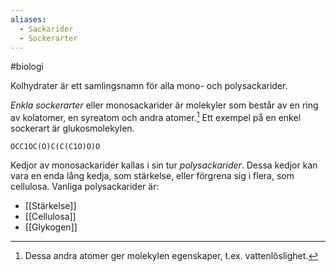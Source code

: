 ```yaml
---
aliases:
  - Sackarider
  - Sockerarter
---
```

#biologi 

Kolhydrater är ett samlingsnamn för alla mono- och polysackarider.

*Enkla sockerarter* eller monosackarider är molekyler som består av en ring av kolatomer, en syreatom och andra atomer.[^1] Ett exempel på en enkel sockerart är glukosmolekylen.

```smiles
OCC1OC(O)C(C(C1O)O)O
```

Kedjor av monosackarider kallas i sin tur *polysackarider*. Dessa kedjor kan vara en enda lång kedja, som stärkelse, eller förgrena sig i flera, som cellulosa. Vanliga polysackarider är:
- [[Stärkelse]]
- [[Cellulosa]]
- [[Glykogen]]

[^1]: Dessa andra atomer ger molekylen egenskaper, t.ex. vattenlöslighet.

